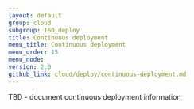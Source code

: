 ```yaml
---
layout: default
group: cloud
subgroup: 160_deploy
title: Continuous deployment
menu_title: Continuous deployment
menu_order: 15
menu_node:
version: 2.0
github_link: cloud/deploy/continuous-deployment.md
---
```

TBD - document continuous deployment information 
